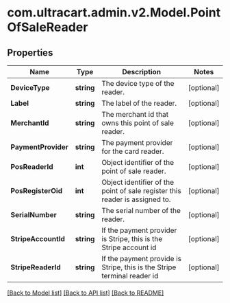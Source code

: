 
# com.ultracart.admin.v2.Model.PointOfSaleReader

## Properties

Name | Type | Description | Notes
------------ | ------------- | ------------- | -------------
**DeviceType** | **string** | The device type of the reader. | [optional] 
**Label** | **string** | The label of the reader. | [optional] 
**MerchantId** | **string** | The merchant id that owns this point of sale reader. | [optional] 
**PaymentProvider** | **string** | The payment provider for the card reader. | [optional] 
**PosReaderId** | **int** | Object identifier of the point of sale reader. | [optional] 
**PosRegisterOid** | **int** | Object identifier of the point of sale register this reader is assigned to. | [optional] 
**SerialNumber** | **string** | The serial number of the reader. | [optional] 
**StripeAccountId** | **string** | If the payment provider is Stripe, this is the Stripe account id | [optional] 
**StripeReaderId** | **string** | If the payment provide is Stripe, this is the Stripe terminal reader id | [optional] 

[[Back to Model list]](../README.md#documentation-for-models)
[[Back to API list]](../README.md#documentation-for-api-endpoints)
[[Back to README]](../README.md)

